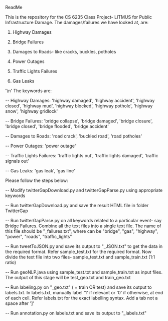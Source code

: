 ReadMe

This is the repository for the CS 6235 Class Project- LITMUS for Public Infrastructure Damage.
The damages/failures we have looked at, are:

1) Highway Damages

2) Bridge Failures

3) Damages to Roads- like cracks, buckles, potholes

4) Power Outages

5) Traffic Lights Failures

6) Gas Leaks

'\n'
The keywords are:

-- Highway Damages: 'highway damaged', 'highway accident', 'highway closed', 'highway mud', 'highway blocked', 'highway pothole', 'highway snow', 'highway gridlock'

-- Bridge Failures: 'bridge collapse', 'bridge damaged', 'bridge closure', 'bridge closed', 'bridge flooded', 'bridge accident'

-- Damages to Roads: 'road crack', 'buckled road', 'road potholes'

-- Power Outages: 'power outage'

-- Traffic Lights Failures: 'traffic lights out', 'traffic lights damaged', 'traffic signals out'

-- Gas Leaks: 'gas leak', 'gas line'


Please follow the steps below:

-- Modify twitterGapDownload.py and twitterGapParse.py using appropriate keywords

-- Run twitterGapDownload.py and save the result HTML file in folder TwitterGap

-- Run twitterGapParse.py on all keywords related to a particular event- say Bridge Failures. Combine all the text files into a single text file. The name of this file should be "<infrastructure>_failures.txt", where <infrastructure> can be "bridge", "gas", "highway", "power", "roads", "traffic_lights"

-- Run tweetToJSON.py and save its output to "<infrastructure>_JSON.txt" to get the data in the required format. Refer sample_test.txt for the required format. Now divide the text file into two files- sample_test.txt and sample_train.txt (1:1 ratio)

-- Run geoNLP.java using sample_test.txt and sample_train.txt as input files. The output of this stage will be test_geo.txt and train_geo.txt

-- Run labeling.py on "<name>_geo.txt" (<name> = train OR test) and save its output to labels.txt. In labels.txt, manually label '1' if relevant or '0' if otherwise, at end of each cell. Refer labels.txt for the exact labelling syntax. Add a tab not a space after ']'

-- Run annotation.py on labels.txt and save its output to "<name>_labels.txt"
